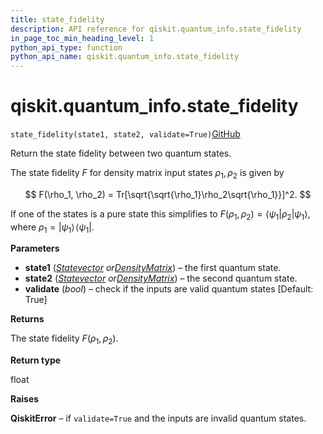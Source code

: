 ```yaml
---
title: state_fidelity
description: API reference for qiskit.quantum_info.state_fidelity
in_page_toc_min_heading_level: 1
python_api_type: function
python_api_name: qiskit.quantum_info.state_fidelity
---
```


# qiskit.quantum\_info.state\_fidelity

<span id="qiskit.quantum_info.state_fidelity" />

`state_fidelity(state1, state2, validate=True)`[GitHub](https://github.com/qiskit/qiskit/tree/stable/0.41/qiskit/quantum_info/states/measures.py "view source code")

Return the state fidelity between two quantum states.

The state fidelity $F$ for density matrix input states $\rho_1, \rho_2$ is given by

$$
F(\rho_1, \rho_2) = Tr[\sqrt{\sqrt{\rho_1}\rho_2\sqrt{\rho_1}}]^2.
$$

If one of the states is a pure state this simplifies to $F(\rho_1, \rho_2) = \langle\psi_1|\rho_2|\psi_1\rangle$, where $\rho_1 = |\psi_1\rangle\!\langle\psi_1|$.

**Parameters**

*   **state1** ([*Statevector*](qiskit.quantum_info.Statevector "qiskit.quantum_info.Statevector")  *or*[*DensityMatrix*](qiskit.quantum_info.DensityMatrix "qiskit.quantum_info.DensityMatrix")) – the first quantum state.
*   **state2** ([*Statevector*](qiskit.quantum_info.Statevector "qiskit.quantum_info.Statevector")  *or*[*DensityMatrix*](qiskit.quantum_info.DensityMatrix "qiskit.quantum_info.DensityMatrix")) – the second quantum state.
*   **validate** (*bool*) – check if the inputs are valid quantum states \[Default: True]

**Returns**

The state fidelity $F(\rho_1, \rho_2)$.

**Return type**

float

**Raises**

**QiskitError** – if `validate=True` and the inputs are invalid quantum states.

